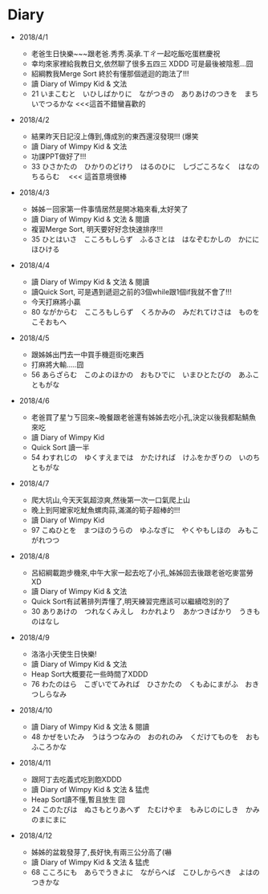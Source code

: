 # Diary

* 2018/4/1
  * 老爸生日快樂~~~跟老爸.秀秀.英承.ㄒㄔ一起吃飯吃蛋糕慶祝
  * 幸均來家裡給我教日文,依然聊了很多五四三 XDDD 可是最後被陰惹...囧
  * 紹綱教我Merge Sort 終於有懂那個遞迴的跑法了!!!
  * 讀 Diary of Wimpy Kid & 文法
  * 21 いまこむと　いひしばかりに　ながつきの　ありあけのつきを　まちいでつるかな   <<<這首不錯蠻喜歡的

* 2018/4/2
  * 結果昨天日記沒上傳到,傳成別的東西還沒發現!!! (爆笑
  * 讀 Diary of Wimpy Kid & 文法
  * 功課PPT做好了!!!
  * 33 ひさかたの　ひかりのどけり　はるのひに　しづごころなく　はなのちるらむ　 <<< 這首意境很棒

* 2018/4/3
  * 姊姊ㄧ回家第一件事情居然是開冰箱來看,太好笑了
  * 讀 Diary of Wimpy Kid & 文法 & 閱讀
  * 複習Merge Sort, 明天要好好念快速排序!!!
  * 35 ひとはいさ　こころもしらず　ふるさとは　はなぞむかしの　かににほひける

* 2018/4/4
  * 讀 Diary of Wimpy Kid & 文法 & 閱讀
  * 讀Quick Sort, 可是遇到遞迴之前的3個while跟1個if我就不會了!!!
  * 今天打麻將小贏
  * 80 ながからむ　こころもしらず　くろかみの　みだれてけさは　ものをこそおもへ

* 2018/4/5
  * 跟姊姊出門去一中買手機逛街吃東西
  * 打麻將大輸.....囧
  * 56 あらざらむ　このよのほかの　おもひでに　いまひとたびの　あふこともがな

* 2018/4/6
  * 老爸買了星ㄅㄎ回來~晚餐跟老爸還有姊姊去吃小孔,決定以後我都點鯖魚來吃
  * 讀 Diary of Wimpy Kid
  * Quick Sort 讀一半
  * 54 わすれじの　ゆくすえまでは　かたければ　けふをかぎりの　いのちともがな

* 2018/4/7
  * 爬大坑山,今天天氣超涼爽,然後第一次一口氣爬上山
  * 晚上到阿嬤家吃魷魚螺肉蒜,滿滿的筍子超棒的!!!
  * 讀 Diary of Wimpy Kid
  * 97 こぬひとを　まつほのうらの　ゆふなぎに　やくやもしほの　みもこがれつつ

* 2018/4/8
  * 呂紹綱載跑步機來,中午大家一起去吃了小孔,姊姊回去後跟老爸吃麥當勞XD
  * 讀 Diary of Wimpy Kid & 文法
  * Quick Sort有試著排列弄懂了,明天練習完應該可以繼續唸別的了
  * 30 ありあけの　つれなくみえし　わかれより　あかつきばかり　うきものはなし

* 2018/4/9
  * 洛洛小天使生日快樂!
  * 讀 Diary of Wimpy Kid & 文法
  * Heap Sort大概要花一些時間了XDDD
  * 76 わたのはら　こぎいでてみれば　ひさかたの　くもゐにまがふ　おきつしらなみ

* 2018/4/10
  * 讀 Diary of Wimpy Kid & 文法 & 閱讀
  * 48 かぜをいたみ　うはうつなみの　おのれのみ　くだけてものを　おもふころかな

* 2018/4/11
  * 跟阿丁去吃義式吃到飽XDDD
  * 讀 Diary of Wimpy Kid & 文法 & 猛虎
  * Heap Sort讀不懂,暫且放生 囧
  * 24 このたびは　ぬさもとりあへず　たむけやま　もみじのにしき　かみのまにまに

* 2018/4/12
  * 姊姊的盆栽發芽了,長好快,有兩三公分高了(嚇
  * 讀 Diary of Wimpy Kid & 文法 & 猛虎
  * 68 こころにも　あらでうきよに　ながらへば　こひしからべき　よはのつきかな
